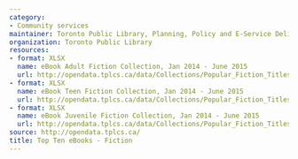 ```yaml
---
category:
- Community services
maintainer: Toronto Public Library, Planning, Policy and E-Service Delivery
organization: Toronto Public Library
resources:
- format: XLSX
  name: eBook Adult Fiction Collection, Jan 2014 - June 2015
  url: http://opendata.tplcs.ca/data/Collections/Popular_Fiction_Titles_(eBooks)/eBook_(Fic)_Adult_JAN_2014-JUN_2015.xlsx
- format: XLSX
  name: eBook Teen Fiction Collection, Jan 2014 - June 2015
  url: http://opendata.tplcs.ca/data/Collections/Popular_Fiction_Titles_(eBooks)/eBook_(Fic)_Teen_JAN_2014-JUN_2015.xlsx
- format: XLSX
  name: eBook Juvenile Fiction Collection, Jan 2014 - June 2015
  url: http://opendata.tplcs.ca/data/Collections/Popular_Fiction_Titles_(eBooks)/eBook_(Fic)_Juvenile_JAN_2014-JUN_2015.xlsx
source: http://opendata.tplcs.ca/
title: Top Ten eBooks - Fiction
---
```

